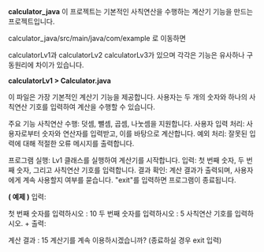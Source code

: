 **calculator_java**
이 프로젝트는 기본적인 사칙연산을 수행하는 계산기 기능을 만드는 프로젝트입니다.

calculator_java/src/main/java/com/example 로 이동하면

calculatorLv1과
calculatorLv2
calculatorLv3가 있으며 각각은 기능은 유사하나 구동원리에 차이가 있습니다.

**calculatorLv1 > Calculator.java**

이 파일은 가장 기본적인 계산기 기능을 제공합니다. 
사용자는 두 개의 숫자와 하나의 사칙연산 기호를 입력하여 계산을 수행할 수 있습니다.

주요 기능
사칙연산 수행: 덧셈, 뺄셈, 곱셈, 나눗셈을 지원합니다.
사용자 입력 처리: 사용자로부터 숫자와 연산자를 입력받고, 이를 바탕으로 계산합니다.
예외 처리: 잘못된 입력에 대해 적절한 오류 메시지를 출력합니다.

프로그램 실행: Lv1 클래스를 실행하여 계산기를 시작합니다.
입력: 첫 번째 숫자, 두 번째 숫자, 그리고 사칙연산 기호를 입력합니다.
결과 확인: 계산 결과가 출력되며, 사용자에게 계속 사용할지 여부를 묻습니다. "exit"를 입력하면 프로그램이 종료됩니다.

**( 예제 )**
입력:

첫 번째 숫자를 입력하시오 : 10
두 번째 숫자를 입력하시오 : 5
사칙연산 기호를 입력하시오. +
출력:

계산 결과 : 15
계산기를 계속 이용하시겠습니까? (종료하실 경우 exit 입력)
